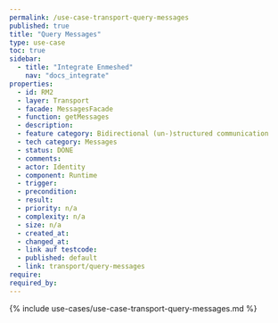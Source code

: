 ```yaml
---
permalink: /use-case-transport-query-messages
published: true
title: "Query Messages"
type: use-case
toc: true
sidebar:
  - title: "Integrate Enmeshed"
    nav: "docs_integrate"
properties:
  - id: RM2
  - layer: Transport
  - facade: MessagesFacade
  - function: getMessages
  - description:
  - feature category: Bidirectional (un-)structured communication
  - tech category: Messages
  - status: DONE
  - comments:
  - actor: Identity
  - component: Runtime
  - trigger:
  - precondition:
  - result:
  - priority: n/a
  - complexity: n/a
  - size: n/a
  - created_at:
  - changed_at:
  - link auf testcode:
  - published: default
  - link: transport/query-messages
require:
required_by:
---
```


{% include use-cases/use-case-transport-query-messages.md %}
